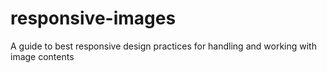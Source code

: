 # responsive-images
A guide to best responsive design practices for handling and working with image contents
